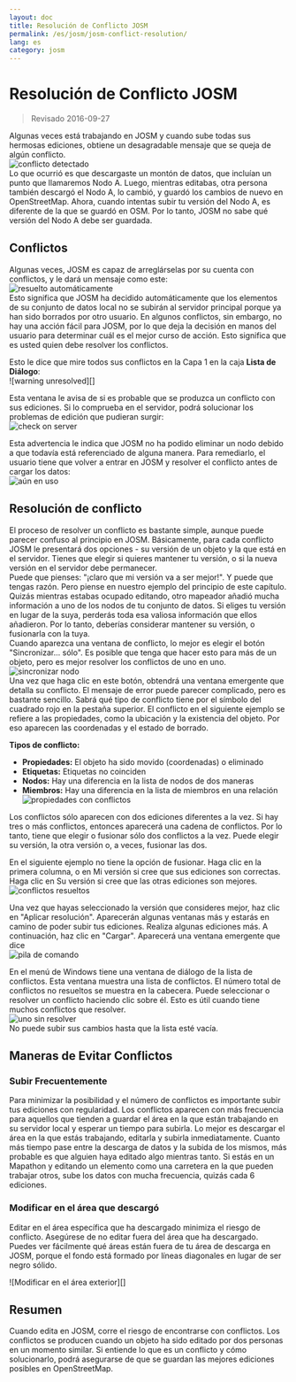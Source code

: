 ```yaml
---
layout: doc
title: Resolución de Conflicto JOSM
permalink: /es/josm/josm-conflict-resolution/
lang: es
category: josm
---
```


Resolución de Conflicto JOSM
====================

> Revisado 2016-09-27  

Algunas veces está trabajando en JOSM y cuando sube todas sus hermosas ediciones, obtiene un desagradable mensaje que se queja de algún conflicto.  
![conflicto detectado][]  
Lo que ocurrió es que descargaste un montón de datos, que incluían un punto que llamaremos Nodo A. Luego, mientras editabas, otra persona también descargó el Nodo A, lo cambió, y guardó los cambios de nuevo en OpenStreetMap. Ahora, cuando intentas subir tu versión del Nodo A, es diferente de la que se guardó en OSM. Por lo tanto, JOSM no sabe qué versión del Nodo A debe ser guardada.  

Conflictos
----------

Algunas veces, JOSM es capaz de arreglárselas por su cuenta con conflictos, y le dará un mensaje como este:  
![resuelto automáticamente][]  
Esto significa que JOSM ha decidido automáticamente que los elementos de su conjunto de datos local no se subirán al servidor principal porque ya han sido borrados por otro usuario. En algunos conflictos, sin embargo, no hay una acción fácil para JOSM, por lo que deja la decisión en manos del usuario para determinar cuál es el mejor curso de acción. Esto significa que es usted quien debe resolver los conflictos.  

Esto le dice que mire todos sus conflictos en la Capa 1 en la caja **Lista de Diálogo**:  
![warning unresolved][]  

Esta ventana le avisa de si es probable que se produzca un conflicto con sus ediciones. Si lo comprueba en el servidor, podrá solucionar los problemas de edición que pudieran surgir:  
![check on server][]  

Esta advertencia le indica que JOSM no ha podido eliminar un nodo debido a que todavía está referenciado de alguna manera. Para remediarlo, el usuario tiene que volver a entrar en JOSM y resolver el conflicto antes de cargar los datos:  
![aún en uso][]  

Resolución de conflicto
--------------------

El proceso de resolver un conflicto es bastante simple, aunque puede parecer confuso al principio en JOSM. Básicamente, para cada conflicto JOSM le presentará dos opciones - su versión de un objeto y la que está en el servidor. Tienes que elegir si quieres mantener tu versión, o si la nueva versión en el servidor debe permanecer.  
Puede que pienses: "¡claro que mi versión va a ser mejor!". Y puede que tengas razón. Pero piense en nuestro ejemplo del principio de este capítulo. Quizás mientras estabas ocupado editando, otro mapeador añadió mucha información a uno de los nodos de tu conjunto de datos. Si eliges tu versión en lugar de la suya, perderás toda esa valiosa información que ellos añadieron. Por lo tanto, deberías considerar mantener su versión, o fusionarla con la tuya.  
Cuando aparezca una ventana de conflicto, lo mejor es elegir el botón "Sincronizar... sólo". Es posible que tenga que hacer esto para más de un objeto, pero es mejor resolver los conflictos de uno en uno.  
![sincronizar nodo][]  
Una vez que haga clic en este botón, obtendrá una ventana emergente que detalla su conflicto. El mensaje de error puede parecer complicado, pero es bastante sencillo. Sabrá qué tipo de conflicto tiene por el símbolo del cuadrado rojo en la pestaña superior. El conflicto en el siguiente ejemplo se refiere a las propiedades, como la ubicación y la existencia del objeto. Por eso aparecen las coordenadas y el estado de borrado.  

**Tipos de conflicto:**

- **Propiedades:**  El objeto ha sido movido (coordenadas) o eliminado  
- **Etiquetas:**  Etiquetas no coinciden  
- **Nodos:**  Hay una diferencia en la lista de nodos de dos maneras  
- **Miembros:**  Hay una diferencia en la lista de miembros en una relación  
![propiedades con conflictos][]  

Los conflictos sólo aparecen con dos ediciones diferentes a la vez. Si hay tres o más conflictos, entonces aparecerá una cadena de conflictos. Por lo tanto, tiene que elegir o fusionar sólo dos conflictos a la vez. Puede elegir su versión, la otra versión o, a veces, fusionar las dos.  

En el siguiente ejemplo no tiene la opción de fusionar. Haga clic en la primera columna, o en Mi versión si cree que sus ediciones son correctas. Haga clic en Su versión si cree que las otras ediciones son mejores.  
![conflictos resueltos][]  

Una vez que hayas seleccionado la versión que consideres mejor, haz clic en "Aplicar resolución". Aparecerán algunas ventanas más y estarás en camino de poder subir tus ediciones. Realiza algunas ediciones más. A continuación, haz clic en "Cargar". Aparecerá una ventana emergente que dice  
![pila de comando][]  

En el menú de Windows tiene una ventana de diálogo de la lista de conflictos. Esta ventana muestra una lista de conflictos. El número total de conflictos no resueltos se muestra en la cabecera. Puede seleccionar o resolver un conflicto haciendo clic sobre él. Esto es útil cuando tiene muchos conflictos que resolver.  
![uno sin resolver][]  
No puede subir sus cambios hasta que la lista esté vacía.  

Maneras de Evitar Conflictos
------------------------

### Subir Frecuentemente

Para minimizar la posibilidad y el número de conflictos es importante subir tus ediciones con regularidad. Los conflictos aparecen con más frecuencia para aquellos que tienden a guardar el área en la que están trabajando en su servidor local y esperar un tiempo para subirla. Lo mejor es descargar el área en la que estás trabajando, editarla y subirla inmediatamente. Cuanto más tiempo pase entre la descarga de datos y la subida de los mismos, más probable es que alguien haya editado algo mientras tanto. Si estás en un Mapathon y editando un elemento como una carretera en la que pueden trabajar otros, sube los datos con mucha frecuencia, quizás cada 6 ediciones.  

### Modificar en el área que descargó

Editar en el área específica que ha descargado minimiza el riesgo de conflicto. Asegúrese de no editar fuera del área que ha descargado. Puedes ver fácilmente qué áreas están fuera de tu área de descarga en JOSM, porque el fondo está formado por líneas diagonales en lugar de ser negro sólido.  

![Modificar en el área exterior][]  

Resumen
--------
Cuando edita en JOSM, corre el riesgo de encontrarse con conflictos. Los conflictos se producen cuando un objeto ha sido editado por dos personas en un momento similar. Si entiende lo que es un conflicto y cómo solucionarlo, podrá asegurarse de que se guardan las mejores ediciones posibles en OpenStreetMap.  


<!-- More stuff, could go into an additional chapter - DO NOT TRANSLATE
## Apéndice. Más conflictos específicos

### Conflictos de Etiqueta

Si las etiquetas de una versión de los objetos son diferentes de las etiquetas de
otra versión, el cuadro de diálogo de Conflicto muestra una ![]({{site.baseurl}}/images/intermediate/en_conflict_resolution_image08.png)en
la pestaña Etiquetas. Clic en la pestaña muestra el cuadro de diálogo para resolver las mismas
conflictos.

Hay tres tablas mostradas en este cuadro de diálogo, de izquierda a derecha:

1.  Mi versión: muestra las etiquetas de la versión del primer objeto participando
    en este conflicto. Estas son usualmente las etiquetas del objeto 
    en su conjunto de datos local.
2. Versión fusionada: muestra las etiquetas fusionadas. Esta tabla está inicialmente
    vacío. Cuantos más conflictos de etiquetas resuelva, los valores de las etiquetas 
    será mostrado en esta tabla.
3. La versión de ellos: muestra las etiquetas de la segunda versión del objeto
    participando en este conflicto. Estas son usualmente las etiquetas de 
    versión del objeto actualmente guardado en el servidor.

En el ejemplo siguiente, ambas versiones tienen una etiqueta "nombre". Los valores de la etiqueta
dos versiones del objeto son diferentes, sin embargo, y JOSM por lo tanto muestra
la fila con fondo rojo. El valor de la primera versión es
"Escuela Secundaria", la versión opuesta tiene un valor "Escuela
Primaria". Ahora tiene que decidir cuál de estos valores quiere mantener
y cual desea descartar.

![]({{site.baseurl}}/images/intermediate/en_conflict_resolution_image07.png)

Haga clic en el valor que desea conservar, en el ejemplo por ejemplo en el
a la izquierda. Si hace doble clic en el valor o hace clic en
![]({{site.baseurl}}/images/intermediate/en_conflict_resolution_image21.png), decides si mantener el valor y descartar el
valor opuesto. La tabla del centro muestra ahora el valor a mantener
y el color de fondo se vuelve verde.

![]({{site.baseurl}}/images/intermediate/en_conflict_resolution_image10.png)

Cuando el botón Aplicar Solución está activado, puede aplicar su decisión.
Se aplicarán los valores elegidos y se cerrará el diálogo.

![]({{site.baseurl}}/images/intermediate/en_conflict_resolution_image03.png)

## Resolver las diferencias en la lista de nodos de dos versiones de un camino

Si ve el símbolo ![]({{site.baseurl}}/images/intermediate/en_conflict_resolution_image08.png) en la pestaña Nodos entonces
tiene que resolver diferencias en la lista de
[nodos](http://josm.openstreetmap.de/wiki/Help/Concepts/Object)de dos
[vías](http://josm.openstreetmap.de/wiki/Help/Concepts/Object). Allí
son tres columnas en el panel respectivo (véase la captura de pantalla siguiente):

1. la tabla de la izquierda muestra la lista de nodos del local
    versión de objeto
2. la tabla de la derecha muestra la lista de nodos del servidor
    versión de objeto
3. la tabla del centro muestra la lista de nodos de las vías fusionadas

Inicialmente, la tabla central está vacía. Ahora debe decidir qué nodos
para mantener del conjunto de datos local (la tabla más a la izquierda) y cuál del
conjunto de datos del servidor (la tabla más a la derecha).

![]({{site.baseurl}}/images/intermediate/en_conflict_resolution_image24.png)

### El flujo de trabajo estándar

El flujo de trabajo estándar para resolver conflictos en las listas de nodos de dos
[objeto
versiones](http://josm.openstreetmap.de/wiki/Help/Concepts/Object)consiste
de tres pasos:

1. Elige los nodos de cualquiera de las dos versiones del objeto y reordena el nodo resultante
    listar si es necesario
2. Congele la lista de nodos fusionados resultante haciendo clic en el botón
    ![]({{site.baseurl}}/images/intermediate/en_conflict_resolution_image16.png). Cuando se congela la lista de nodos fusionados se
    indica a JOSM que todos los conflictos de la lista de nodos están resueltos.
3. Aplicar la resolución

### Un flujo de trabajo simple: Mantenga la lista de nodos de su versión local del objeto

El siguiente ejemplo muestra el flujo de trabajo cuando se decide mantener todos los nodos en el mismo orden de la versión local del objeto.

- En primer lugar, seleccione todos los elementos de la tabla de la izquierda (con el ratón o 
    pulsando Ctrl-A en la tabla) (véase la siguiente captura de pantalla):

    ![]({{site.baseurl}}/images/intermediate/en_conflict_resolution_image04.png)

- Luego, clic 
    ![]({{site.baseurl}}/images/intermediate/en_conflict_resolution_image19.png)
    para copiar los nodos seleccionados en la tabla central con los nodos fusionados:

    ![]({{site.baseurl}}/images/intermediate/en_conflict_resolution_image01.png)

- Finalmente, clic
    ![]({{site.baseurl}}/images/intermediate/en_conflict_resolution_image16.png)
    para congelar la lista de nodos fusionados resultante:

    ![]({{site.baseurl}}/images/intermediate/en_conflict_resolution_image20.png)

    El símbolo en la pestaña de nodos ahora cambió a 
    ![]({{site.baseurl}}/images/intermediate/en_conflict_resolution_image00.png)
    y puede aplicar las decisiones de fusión.

### Soporte para comparar listas de nodos

Puede ser difícil encontrar las diferencias entre la lista de nodos de dos versiones de objetos, en particular para las vías con muchos nodos.

El Diálogo de Conflicto le ayuda a encontrar las diferencias. Puede comparar dos de las listas de nodos mostradas ("mi" lista de nodos, la lista de nodos fusionados y "su" lista de nodos) y puede representar las diferencias entre ellas con colores de fondo específicos.

En el siguiente cuadro combinado puede seleccionar qué par de listas de nodos desea comparar:

![]({{site.baseurl}}/images/intermediate/en_conflict_resolution_image15.png)

1. Mi con Su de ellos: compara la tabla más a la izquierda con la tabla más a la derecha
    en el Diálogo de Conflicto
2. Mi con Fusionado: compara la tabla más a la izquierda con la tabla del medio en
    el Diálogo de Conflicto
3. Su de ellos con Fusionar: compara la tabla del medio con la tabla de la derecha
    en el Diálogo de Conflicto

Dependiendo de la posición de un nodo en la lista, diferentes fondos
colores son usados:

1. El nodo sólo está en esta lista. No está presente en la lista opuesta:
    ![]({{site.baseurl}}/images/intermediate/en_conflict_resolution_image13.png)
2. El nodo está en ambas listas, pero en posiciones diferentes:
    ![]({{site.baseurl}}/images/intermediate/en_conflict_resolution_image02.png)
3. El fondo blanco significa que un nodo está en ambas listas al mismo tiempo
    posición.

    ![]({{site.baseurl}}/images/intermediate/en_conflict_resolution_image17.png)

-->

[conflicto detectado]: /images/josm/conflict-detected.png
[resuelto automáticamente]: /images/josm/resolved-automatically.png
[aviso de no resuelto]: /images/josm/warning-unresolved.png
[check on server]: /images/josm/check-on-server.png
[aún en uso]: /images/josm/still-in-use.png
[sincronizar nodo]: /images/josm/synchronize-node.png
[propiedades con conflictos]: /images/josm/properties-with-conflicts.png
[conflictos resueltos]: /images/josm/conflicts-resolved.png
[sincronizar nodo]: /images/josm/synchronize-node.png
[pila de comando]: /images/josm/command-stack.png
[uno sin resolver]: /images/josm/one-unresolved.png
[edit outside area]: /images/josm/edit-outside-area.png